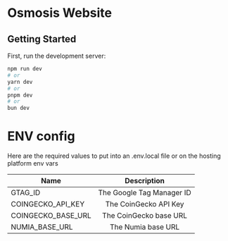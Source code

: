 # Osmosis Website

## Getting Started

First, run the development server:

```bash
npm run dev
# or
yarn dev
# or
pnpm dev
# or
bun dev
```

# ENV config

Here are the required values to put into an .env.local file or on the hosting platform env vars

| Name               |        Description        |
| ------------------ | :-----------------------: |
| GTAG_ID            | The Google Tag Manager ID |
| COINGECKO_API_KEY  |   The CoinGecko API Key   |
| COINGECKO_BASE_URL |  The CoinGecko base URL   |
| NUMIA_BASE_URL     |    The Numia base URL     |
